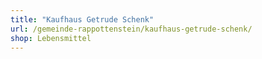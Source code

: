 ```yaml
---
title: "Kaufhaus Getrude Schenk"
url: /gemeinde-rappottenstein/kaufhaus-getrude-schenk/
shop: Lebensmittel
---
```


